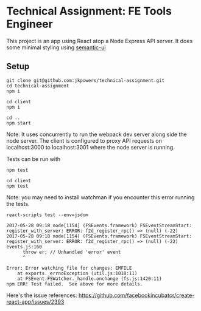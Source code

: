 # Technical Assignment: FE Tools Engineer

This project is an app using React atop a Node Express API server. 
It does some minimal styling using [semantic-ui](https://semantic-ui.com)

## Setup

```
git clone git@github.com:jkpowers/technical-assignment.git
cd technical-assignment
npm i

cd client
npm i

cd ..
npm start
```

Note: It uses concurrently to run the webpack dev server along side the node server. The client is configured
to proxy API requests on localhost:3000 to localhost:3001 where the node server is running.

Tests can be run with

```
npm test

cd client
npm test
```

Note: you may need to install watchman if you encounter this error running the tests.
```
react-scripts test --env=jsdom

2017-05-28 09:18 node[1154] (FSEvents.framework) FSEventStreamStart: register_with_server: ERROR: f2d_register_rpc() => (null) (-22)
2017-05-28 09:18 node[1154] (FSEvents.framework) FSEventStreamStart: register_with_server: ERROR: f2d_register_rpc() => (null) (-22)
events.js:160
      throw er; // Unhandled 'error' event
      ^

Error: Error watching file for changes: EMFILE
    at exports._errnoException (util.js:1018:11)
    at FSEvent.FSWatcher._handle.onchange (fs.js:1420:11)
npm ERR! Test failed.  See above for more details.
```
Here's the issue references: https://github.com/facebookincubator/create-react-app/issues/2393
